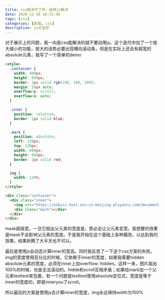 ```yaml
---
title: css解决不了的，就用js解决
date: 2020-12-20 16:31:48
tags: [css]
categories: [前端, css]
description: js大法好
---
```


对于展示上的问题，我一向是css能解决的就不要动用js。这个迭代中加了一个放大缩小的功能，放大的话势必要出现横向滚动条，但是在实际上还会有超宽的absolute元素，我写了一个简单的demo

```html
<style>
  .container {
    width: 400px;
    height: 600px;
    border: 1px solid rgb(198, 198, 199);
    margin: 50px auto;
    overflow-y: scroll;
    overflow-x: auto;
  }

  .inner {
    position: relative;
    border: 1px solid blue;
  }

  .mark {
    position: absolute;
    left: 120px;
    top: 120px;
    width: 600px;
    height: 600px;
    border: 2px solid red;
  }

  img {
    width: 120%;
  }
</style>

<div class="container">
  <div class="inner">
    <img src="https://aibici-test.oss-cn-beijing.aliyuncs.com/document-mining-backend/c9325f71bc7df09b10de105835314c2e.jpg" />
    <div class="mark"></div>
  </div>
</div>
```

mask超级宽，一旦它超出父元素的宽度是，势必会让父元素变宽。我想要的效果是mask不会影响父元素的宽度。于是我开始在这个基础上各种魔改，以达到我的效果。结果折腾了大半天也不可以。

最后是使用js会动态计算inner的宽高。同时我反思了一下这个css方案的失败。img的宽度使用百分比的时候，它依赖于inner的宽度，如果我需要hidden absolute元素的宽度，必须在inner上加overflow: hidden。这样一来，图片超出100%的时候，也是无法滚动的。hidde和scroll互相矛盾；如果给mark加一个父元素testtest来包裹，有一个问题是testtest使用absolute定位式，宽度是等于inner的宽度的，即是inneryou了scroll。

所以最后的方案是使用js去计算inner的宽度，img永远保持width为100%
